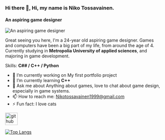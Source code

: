 ### Hi there 👋, Hi, my name is Niko Tossavainen.
#### An aspiring game designer
![An aspiring game designer](![github](SS_Project.png))

Great seeing you here, I'm a 24-year old aspiring game designer. Games and computers have been a big part of my life, from around the age of 4. Currently studying in **Metropolia University of applied sciences**, and majoring in game development.  

Skills: **C## / C++ / Python**

- 🔭 I’m currently working on My first portfolio project 
- 🌱 I’m currently learning **C++** 
- 💬 Ask me about Anything about games, love to chat about game design, especially in game systems. 
- 📫 How to reach me: Nikotossavainen1999@gmail.com 
- ⚡ Fun fact: I love cats 


[<img src='https://cdn.jsdelivr.net/npm/simple-icons@3.0.1/icons/github.svg' alt='github' height='40'>](https://github.com/naigelt)  

[![Top Langs](https://github-readme-stats.vercel.app/api/top-langs/?username=naigelt)](https://github.com/anuraghazra/github-readme-stats)

